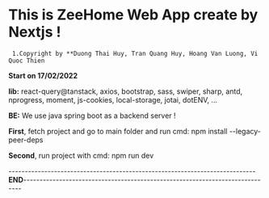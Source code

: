 # This is ZeeHome Web App create by Nextjs !
     1.Copyright by **Duong Thai Huy, Tran Quang Huy, Hoang Van Luong, Vi Quoc Thien
**Start on 17/02/2022**

**lib:** react-query@tanstack, axios, bootstrap, sass, swiper, sharp, antd, nprogress, moment, js-cookies, local-storage, jotai, dotENV, ...

**BE:** We use java spring boot as a backend server !

**First**, fetch project and go to main folder and run cmd: npm install --legacy-peer-deps

**Second**, run project with cmd: npm run dev

----------------------------------------------------------------------------**END**-----------------------------------------------------------------------------
